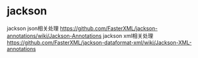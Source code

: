 # jackson

jackson json相关处理 https://github.com/FasterXML/jackson-annotations/wiki/Jackson-Annotations
jackson xml相关处理 https://github.com/FasterXML/jackson-dataformat-xml/wiki/Jackson-XML-annotations